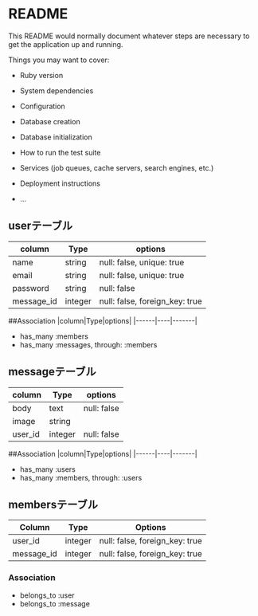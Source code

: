 # README

This README would normally document whatever steps are necessary to get the
application up and running.

Things you may want to cover:

* Ruby version

* System dependencies

* Configuration

* Database creation

* Database initialization

* How to run the test suite

* Services (job queues, cache servers, search engines, etc.)

* Deployment instructions

* ...

## userテーブル
|column|Type|options|
|------|----|-------|
|name|string|null: false, unique: true|
|email|string|null: false, unique: true|
|password|string|null: false|
|message_id|integer|null: false, foreign_key: true|

##Association
|column|Type|options|
|------|----|-------|
- has_many :members
- has_many :messages, through: :members


## messageテーブル
|column|Type|options|
|------|----|-------|
|body|text|null: false|
|image|string|
|user_id|integer|null: false|


##Association
|column|Type|options|
|------|----|-------|
- has_many :users
- has_many :members, through: :users

## membersテーブル

|Column|Type|Options|
|------|----|-------|
|user_id|integer|null: false, foreign_key: true|
|message_id|integer|null: false, foreign_key: true|

### Association
- belongs_to :user
- belongs_to :message


